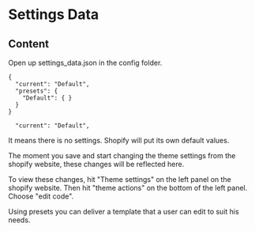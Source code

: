 # Settings Data

## Content

Open up settings_data.json in the config folder. 

```
{
  "current": "Default",
  "presets": {
    "Default": { }
  }
}
```
```
  "current": "Default",
```
It means there is no settings. Shopify will put its own default values.  

The moment you save and start changing the theme settings from the shopify website, these changes will be reflected here.  

To view these changes, hit "Theme settings" on the left panel on the shopify website. Then hit "theme actions" on the bottom of the left panel. Choose "edit code".  

Using presets you can deliver a template that a user can edit to suit his needs. 



